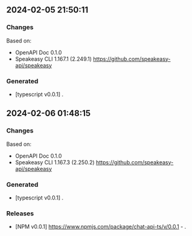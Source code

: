 

## 2024-02-05 21:50:11
### Changes
Based on:
- OpenAPI Doc 0.1.0 
- Speakeasy CLI 1.167.1 (2.249.1) https://github.com/speakeasy-api/speakeasy
### Generated
- [typescript v0.0.1] .

## 2024-02-06 01:48:15
### Changes
Based on:
- OpenAPI Doc 0.1.0 
- Speakeasy CLI 1.167.3 (2.250.2) https://github.com/speakeasy-api/speakeasy
### Generated
- [typescript v0.0.1] .
### Releases
- [NPM v0.0.1] https://www.npmjs.com/package/chat-api-ts/v/0.0.1 - .